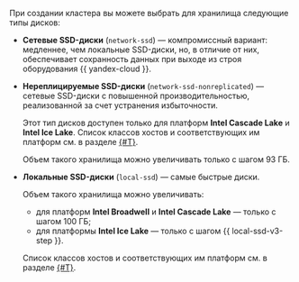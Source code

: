 
При создании кластера вы можете выбрать для хранилища следующие типы дисков:

* **Сетевые SSD-диски** (`network-ssd`) — компромиссный вариант: медленнее, чем локальные SSD-диски, но, в отличие от них, обеспечивает сохранность данных при выходе из строя оборудования {{ yandex-cloud }}.
* **Нереплицируемые SSD-диски** (`network-ssd-nonreplicated`) — сетевые SSD-диски с повышенной производительностью, реализованной за счет устранения избыточности.

  Этот тип дисков доступен только для платформ **Intel Cascade Lake** и **Intel Ice Lake**. Список классов хостов и соответствующих им платформ см. в разделе [{#T}](../../../managed-redis/concepts/instance-types.md).

  Объем такого хранилища можно увеличивать только с шагом 93 ГБ.

* **Локальные SSD-диски** (`local-ssd`) — самые быстрые диски.

  Объем такого хранилища можно увеличивать:
  * для платформ **Intel Broadwell** и **Intel Cascade Lake** — только с шагом 100 ГБ;
  * для платформы **Intel Ice Lake** — только с шагом {{ local-ssd-v3-step }}.

  Список классов хостов и соответствующих им платформ см. в разделе [{#T}](../../../managed-redis/concepts/instance-types.md).

